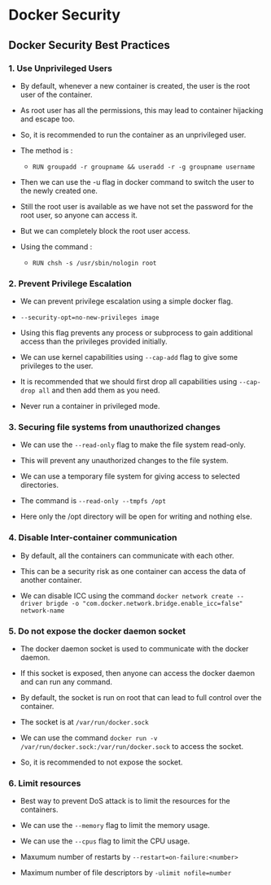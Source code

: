 # Docker Security
## Docker Security Best Practices

### 1. Use Unprivileged Users

- By default, whenever a new container is created, the user is the root user of the container.

- As root user has all the permissions, this may lead to container hijacking and escape too.

- So, it is recommended to run the container as an unprivileged user.

- The method is :

    - `RUN groupadd -r groupname && useradd -r -g groupname username`

- Then we can use the -u flag in docker command to switch the user to the newly created one.

- Still the root user is available as we have not set the password for the root user, so anyone can access it.

- But we can completely block the root user access.

- Using the command :

    - `RUN chsh -s /usr/sbin/nologin root`

### 2. Prevent Privilege Escalation

- We can prevent privilege escalation using a simple docker flag.

- `--security-opt=no-new-privileges image`

- Using this flag prevents any process or subprocess to gain additional access than the privileges provided initially.

- We can use kernel capabilities using `--cap-add` flag to give some privileges to the user.

- It is recommended that we should first drop all capabilities using `--cap-drop all` and then add them as you need.

- Never run a container in privileged mode.

### 3. Securing file systems from unauthorized changes

- We can use the `--read-only` flag to make the file system read-only.

- This will prevent any unauthorized changes to the file system.

- We can use a temporary file system for giving access to selected directories.

- The command is `--read-only --tmpfs /opt`

- Here only the /opt directory will be open for writing and nothing else.

### 4. Disable Inter-container communication

- By default, all the containers can communicate with each other.

- This can be a security risk as one container can access the data of another container.

- We can disable ICC using the command `docker network create --driver brigde -o "com.docker.network.bridge.enable_icc=false"  network-name`


### 5. Do not expose the docker daemon socket 

- The docker daemon socket is used to communicate with the docker daemon.

- If this socket is exposed, then anyone can access the docker daemon and can run any command.

- By default, the socket is run on root that can lead to full control over the container.

- The socket is at `/var/run/docker.sock`

- We can use the command `docker run -v /var/run/docker.sock:/var/run/docker.sock` to access the socket.

- So, it is recommended to not expose the socket.

### 6. Limit resources

- Best way to prevent DoS attack is to limit the resources for the containers.

- We can use the `--memory` flag to limit the memory usage.

- We can use the `--cpus` flag to limit the CPU usage.

- Maxumum number of restarts by `--restart=on-failure:<number>`

- Maximum number of file descriptors by `-ulimit nofile=number`

